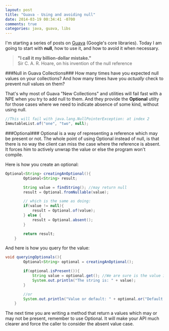 ```yaml
---
layout: post
title: "Guava - Using and avoiding null"
date: 2014-03-19 00:34:41 -0700
comments: true
categories: java, guava, libs
---
```

I'm starting a series of posts on [Guava](https://code.google.com/p/guava-libraries/) (Google's core libraries). Today I am going to start with **null**, how to use it, and how to avoid it when necessary. 

<!--more-->

>**"I call it my billion-dollar mistake."**  
Sir C. A. R. Hoare, on his invention of the null reference

###Null in Guava Collections###
How many times have you expected null values on your collections? And how many times have you _actually_ check to prevent null values on them?

That's why most of Guava "New Collections" and utilities will fail fast with a NPE when you try to add null to them. And they provide the **Optional** utilty for those cases where we need to indicate absence of some kind, without using null.

``` java
//This will fail with java.lang.NullPointerException: at index 2
ImmutableList.of("one", "two", null);
```

###Optional###
Optional is a way of representing a reference which may be present or not. The whole point of using Optional instead of null, is that there is no way the client can miss the case where the reference is absent. It forces him to actively unwrap the value or else the program won't compile.

Here is how you create an optional:

``` java
Optional<String> creatingAnOptional(){
        Optional<String> result;

        String value = findString(); //may return null
        result = Optional.fromNullable(value);

        // which is the same as doing:
        if(value != null){
            result = Optional.of(value);
        } else {
            result = Optional.absent();
        }

        return result;
    }
```    

And here is how you query for the value:

``` java
void queryingOptionals(){
        Optional<String> optional = creatingAnOptional();

        if(optional.isPresent()){
            String value = optional.get(); //We are sure is the value is there
            System.out.println("The string is: " + value);
        }

        //or
        System.out.println("Value or default: " + optional.or("Default value"));
    }
```

The next time you are writing a method that return a values which may or may not be present, remember to use Optional. It will make your API much clearer and force the caller to consider the absent value case.